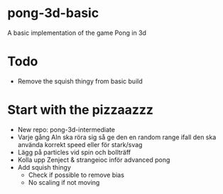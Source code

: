 # pong-3d-basic
A basic implementation of the game Pong in 3d

# Todo	
- Remove the squish thingy from basic build


# Start with the pizzaazzz
- New repo: pong-3d-intermediate
- Varje gång AIn ska röra sig så ge den en random range ifall den ska använda korrekt speed eller för stark/svag
- Lägg på particles vid spin och bollträff
- Kolla upp Zenject & strangeioc inför advanced pong
- Add squish thingy
  - Check if possible to remove bias
  - No scaling if not moving